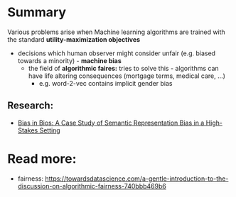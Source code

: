 # Summary
Various problems arise when Machine learning algorithms are trained with the standard **utility-maximization objectives**
- decisions which human observer might consider unfair (e.g. biased towards a minority) - **machine bias**
    - the field of **algorithmic faires:** tries to solve this - algorithms can have life altering consequences (mortgage terms, medical care, ...)
        - e.g. word-2-vec contains implicit gender bias 

## Research:
- [Bias in Bios: A Case Study of Semantic Representation Bias in a
High-Stakes Setting
](https://arxiv.org/pdf/1901.09451.pdf)

# Read more:
- fairness: https://towardsdatascience.com/a-gentle-introduction-to-the-discussion-on-algorithmic-fairness-740bbb469b6